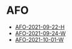 # AFO

- [AFO-2021-09-22-H](week38/AFO-2021-09-22-H.md)
- [AFO-2021-09-24-W](week38/AFO-2021-09-24-W.md)
- [AFO-2021-10-01-W](week39/AFO-2021-10-01-W.md)